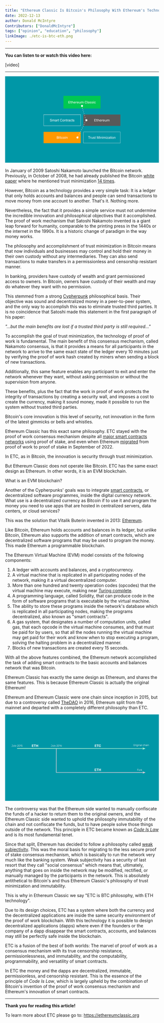 ```yaml
---
title: "Ethereum Classic Is Bitcoin's Philosophy With Ethereum's Technology"
date: 2022-12-13
author: Donald McIntyre
Contributors: ["DonaldMcIntyre"]
tags: ["opinion", "education", "philosophy"]
linkImage: ./etc-is-btc-eth.png
---
```


---
**You can listen to or watch this video here:**

[video]

---
![ETC is BTC philosophy with ETH technology.](./etc-is-btc-eth.png)

In January of 2009 Satoshi Nakamoto launched the Bitcoin network. Previously, in October of 2008, he had already published the Bitcoin [white paper](https://bitcoin.org/bitcoin.pdf) where he mentioned trust minimization [14 times](https://etherplan.com/2020/02/29/satoshi-nakamoto-mentioned-trust-minimization-14-times-in-the-bitcoin-white-paper/10210/).

However, Bitcoin as a technology provides a very simple task: It is a ledger that only holds accounts and balances and people can send transactions to move money from one account to another. That's it. Nothing more.  

Nevertheless, the fact that it provides a simple service must not undermine the incredible innovation and philosophical objectives that it accomplished. The proof of work mechanism that Satoshi Nakamoto invented is a giant leap forward for humanity, comparable to the printing press in the 1440s or the internet in the 1990s. It is a historic change of paradigm in the way money works.

The philosophy and accomplishment of trust minimization in Bitcoin means that now individuals and businesses may control  and hold their money in their own custody without any intermediaries. They can also send transactions to make transfers in a permissionless and censorship resistant manner.

In banking, providers have custody of wealth and grant permissioned access to owners. In Bitcoin, owners have custody of their wealth and may do whatever they want with no permission.

This stemmed from a strong [Cypherpunk](https://en.wikipedia.org/wiki/Cypherpunk) philosophical basis. Their objective was sound and decentralized money in a peer-to-peer system, and the only way to accomplish this was to eliminate trusted third parties. It is no coincidence that Satoshi made this statement in the first paragraph of his paper:

*"...but the main benefits are lost if a trusted third party is still required..."*

To accomplish the goal of trust minimization, the technology of proof of work is fundamental. The main benefit of this consensus mechanism, called Nakamoto consensus, is that it provides a means for all participants in the network to arrive to the same exact state of the ledger every 10 minutes just by verifying the proof of work hash created by miners when sending a block of new transactions. 

Additionally, this same feature enables any participant to exit and enter the network whenever they want, without asking permission or without the supervision from anyone.

These benefits, plus the fact that the work in proof of work protects the integrity of transactions by creating a security wall, and imposes a cost to create the currency, making it sound money, made it possible to run the system without trusted third parties.

Bitcoin's core innovation is this level of security, not innovation in the form of the latest gimmicks or bells and whistles.

Ethereum Classic has this exact same philosophy. ETC stayed with the proof of work consensus mechanism despite all [major smart contracts networks](https://coinmarketcap.com/view/smart-contracts/) using proof of stake, and even when Ethereum [migrated](https://ethereum.org/en/upgrades/merge/) from proof of work to proof of stake in September of 2022.

In ETC, as in Bitcoin, the innovation is security through trust minimization.

But Ethereum Classic does not operate like Bitcoin. ETC has the same exact design as Ethereum. In other words, it is an EVM blockchain.

What is an EVM blockchain? 

Another of the Cypherpunks' goals was to integrate [smart contracts](https://en.wikipedia.org/wiki/Smart_contract), or decentralized software programmes, inside the digital currency network. What use is a decentralized currency as Bitcoin if to use it and program the money you need to use apps that are hosted in centralized servers, data centers, or cloud services?

This was the solution that Vitalik Buterin invented in 2013: [Ethereum](https://ethereum.org/en/whitepaper/).

Like Bitcoin, Ethereum holds accounts and balances in its ledger, but unlike Bitcoin, Ethereum also supports the addition of smart contracts, which are decentralized software programs that may be used to program the money. This made Ethereum a programmable blockchain.

The Ethereum Virtual Machine (EVM) model consists of the following components:

1. A ledger with accounts and balances, and a cryptocurrency.
2. A virtual machine that is replicated in all participating nodes of the network, making it a virtual decentralized computer.
3. More than one hundred and twenty operation codes (opcodes) that the virtual machine may execute, making near [Turing complete](https://en.wikipedia.org/wiki/Turing_completeness).
4. A programming language, called Solidity, that can produce code in the form of software programs that is executable by the virtual machine.
5. The ability to store these programs inside the network's database which is replicated in all participating nodes, making the programs decentralized, also known as "smart contracts".
6. A gas system, that designates a number of computation units, called gas, that each opcode in the virtual machine consumes, and that must be paid for by users, so that all the nodes running the virtual machine may get paid for their work and know when to stop executing a program, solving the halting problem in a decentralized manner.
7. Blocks of new transactions are created every 15 seconds.

With all the above features combined, the Ethereum network accomplished the task of adding smart contracts to the basic accounts and balances network that was Bitcoin.

Ethereum Classic has exactly the same design as Ethereum, and shares the same features. This is because Ethereum Classic is actually the original Ethereum!

Ethereum and Ethereum Classic were one chain since inception in 2015, but due to a controversy called [TheDAO](https://en.wikipedia.org/wiki/The_DAO_(organization))  in 2016, Ethereum split from the mainnet and departed with a completely different philosophy than ETC.

![ETC is the original chain and ETH is a fork.](./etc-is-the-original-chain.png)

The controversy was that the Ethereum side wanted to manually confiscate the funds of a hacker to return them to the original owners, and the Ethereum Classic side wanted to uphold the philosophy immutability of the chain and not confiscate the funds, but to have people solve those things outside of the network. This principle in ETC became known as [*Code Is Law*](https://ethereumclassic.org/why-classic/code-is-law) and is its most fundamental tenet.

Since that split, Ethereum has decided to follow a philosophy called [weak subjectivity](https://blog.ethereum.org/2014/11/25/proof-stake-learned-love-weak-subjectivity). This was the moral basis for migrating to the less secure proof of stake consensus mechanism, which is basically to run the network very much like the banking system. Weak subjectivity has a security of last resort that they call "social consensus" which means that, ultimately, anything that goes on inside the network may be modified, rectified, or manually managed by the participants in the network. This is absolutely antithetical to Bitcoin's and thus Ethereum Classic's philosophy of trust minimization and immutability.  

This is why in Ethereum Classic we say "ETC is BTC philosophy, with ETH technology". 

Due to its design choices, ETC has a system where both the currency and the decentralized applications are inside the same security environment of the proof of work blockchain. With this technology it is possible to design decentralized applications (dapps) where even if the founders or the company of a dapp disappear the smart contracts, accounts, and balances may still be perfectly safe inside the blockchain. 

ETC is a fusion of the best of both worlds: The marvel of proof of work as a consensus mechanism with its true censorship resistance, permissionlessness, and immutability, and the computability, programmability, and versatility of smart contracts.

In ETC the money and the dapps are decentralized, immutable, permissionless, and censorship resistant. This is the essence of the principle of *Code Is Law*, which is largely upheld by the combination of Bitcoin's invention of the proof of work consensus mechanism and Ethereum's innovation of smart contracts.

---

**Thank you for reading this article!**

To learn more about ETC please go to: https://ethereumclassic.org
